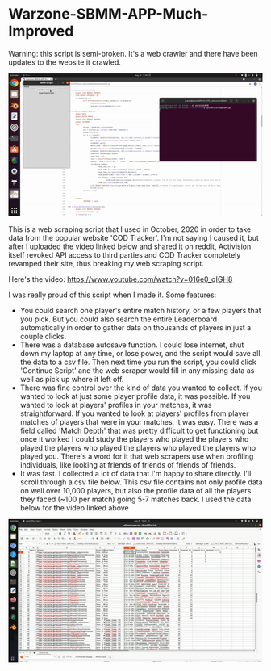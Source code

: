 # Warzone-SBMM-APP-Much-Improved
Warning: this script is semi-broken. It's a web crawler and there have been updates to the website it crawled.

![alt-text](https://github.com/kelmensonj/Warzone-SBMM-APP-Much-Improved/blob/main/sbmm.gif)

This is a web scraping script that I used in October, 2020 in order to take data from the popular website 'COD Tracker'. I'm not saying I caused it, but after I uploaded the video linked below and shared it on reddit, Activision itself revoked API access to third parties and COD Tracker completely revamped their site, thus breaking my web scraping script.

Here's the video: https://www.youtube.com/watch?v=016e0_qIGH8

I was really proud of this script when I made it. Some features:
* You could search one player's entire match history, or a few players that you pick. But you could also search the entire Leaderboard automatically in order to gather data on thousands of players in just a couple clicks.
* There was a database autosave function. I could lose internet, shut down my laptop at any time, or lose power, and the script would save all the data to a csv file. Then next time you run the script, you could click 'Continue Script' and the web scraper would fill in any missing data as well as pick up where it left off. 
* There was fine control over the kind of data you wanted to collect. If you wanted to look at just some player profile data, it was possible. If you wanted to look at players' profiles in your matches, it was straightforward. If you wanted to look at players' profiles from player matches of players that were in your matches, it was easy. There was a field called 'Match Depth' that was pretty difficult to get functioning but once it worked I could study the players who played the players who played the players who played the players who played the players who played you. There's a word for it that web scrapers use when profiling individuals, like looking at friends of friends of friends of friends. 
* It was fast. I collected a lot of data that I'm happy to share directly. I'll scroll through a csv file below. This csv file contains not only profile data on well over 10,000 players, but also the profile data of all the players they faced (~100 per match) going 5-7 matches back. I used the data below for the video linked above

![alt-text](https://github.com/kelmensonj/Warzone-SBMM-APP-Much-Improved/blob/main/sbmm_libre.gif)
